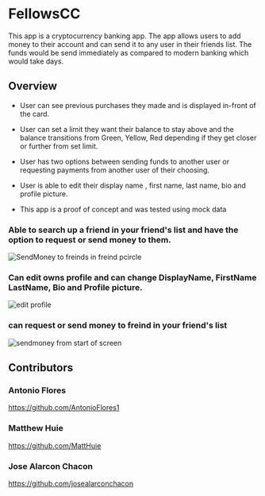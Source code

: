 # FellowsCC
This app is a cryptocurrency banking app. The app allows users to add money to their account and can send it to any user in their friends list. The funds would be send immediately as compared to modern banking which would take days.

## Overview

* User can see previous purchases they made and is displayed in-front of the card.
* User can set a limit they want their balance to stay above and the balance transitions from Green, Yellow, Red depending if they get closer or further from set limit.  
* User has two options between sending funds to another user or requesting payments from another user of their choosing.
* User is able to edit their display name , first name, last name, bio and profile picture.

* This app is a proof of concept and was tested using mock data

### Able to search up a friend in your friend's list and have the option to request or send money to them. 
![SendMoney to freinds in freind pcircle](https://user-images.githubusercontent.com/43770391/55336446-ec587f00-546a-11e9-9c12-3b7f6f75dc74.gif)
### Can edit owns profile and can change DisplayName, FirstName LastName, Bio and Profile picture.  
![edit profile](https://user-images.githubusercontent.com/43770391/55337014-e616d280-546b-11e9-88c4-d7e52e591661.gif)
### can request or send money to freind in your friend's list 
![sendmoney from start of screen](https://user-images.githubusercontent.com/43770391/55336956-cbdcf480-546b-11e9-9b1d-26bb25170ee4.gif)

## Contributors
### Antonio Flores 
https://github.com/AntonioFlores1
### Matthew Huie
https://github.com/MattHuie
### Jose Alarcon Chacon
https://github.com/josealarconchacon

